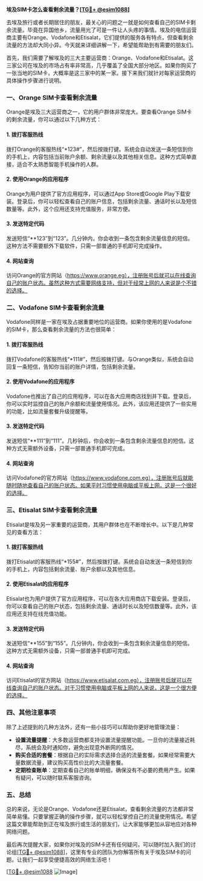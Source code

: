 **埃及SIM卡怎么查看剩余流量？[[TG💪+ @esim1088](https://t.me/s/esim1088)]**

去埃及旅行或者长期居住的朋友，最关心的问题之一就是如何查看自己的SIM卡剩余流量。毕竟在异国他乡，流量用光了可是一件让人头疼的事情。埃及的电信运营商主要有Orange、Vodafone和Etisalat，它们提供的服务各有特点，但查看剩余流量的方法却大同小异。今天就来详细讲解一下，希望能帮助到有需要的朋友们。

首先，我们需要了解埃及的三大主要运营商：Orange、Vodafone和Etisalat。这三家公司在埃及的市场占有率非常高，几乎覆盖了全国大部分地区。如果你购买了一张当地的SIM卡，大概率是这三家中的某一家。接下来我们就针对每家运营商的具体操作步骤进行说明。

### **一、Orange SIM卡查看剩余流量**

Orange是埃及三大运营商之一，它的用户群体非常庞大。要查看Orange SIM卡的剩余流量，你可以通过以下几种方式：

#### **1. 拨打客服热线**
拨打Orange的客服热线“*123#”，然后按拨打键。系统会自动发送一条短信到你的手机上，内容包括当前账户余额、剩余流量以及其他相关信息。这种方式简单直接，适合不太熟悉智能手机操作的人群。

#### **2. 使用Orange的应用程序**
Orange为用户提供了官方应用程序，可以通过App Store或Google Play下载安装。登录后，你可以轻松查看自己的账户信息，包括剩余流量、通话时长以及短信数量等。此外，这个应用还支持充值服务，非常方便。

#### **3. 发送特定代码**
发送短信“**123”到“123”。几分钟内，你会收到一条包含剩余流量信息的短信。这种方法不需要额外下载软件，只需一部普通的手机即可完成操作。

#### **4. 网站查询**
访问Orange的官方网站（https://www.orange.eg），注册账号后就可以在线查询自己的账户状态。虽然这种方式需要网络支持，但对于经常上网的人来说是个不错的选择。

### **二、Vodafone SIM卡查看剩余流量**

Vodafone同样是一家在埃及占据重要地位的运营商。如果你使用的是Vodafone的SIM卡，那么查看剩余流量的方法也很简单：

#### **1. 拨打客服热线**
拨打Vodafone的客服热线“*111#”，然后按拨打键。与Orange类似，系统会自动回复一条短信，告知你当前的账户详情，包括剩余流量。

#### **2. 使用Vodafone的应用程序**
Vodafone也推出了自己的应用程序，可以在各大应用商店找到并下载。登录后，你可以实时监控自己的账户余额和流量使用情况。此外，该应用还提供了一些实用的功能，比如流量套餐升级提醒等。

#### **3. 发送特定代码**
发送短信“**111”到“111”。几秒钟后，你会收到一条包含剩余流量信息的短信。这种方式无需额外设备，只需一部普通手机即可完成。

#### **4. 网站查询**
访问Vodafone的官方网站（https://www.vodafone.com.eg），注册账号后就能随时随地查看自己的账户状态。如果平时习惯使用电脑或平板上网，这是一个很好的选择。

### **三、Etisalat SIM卡查看剩余流量**

Etisalat是埃及另一家重要的运营商，其用户群体也在不断增长中。以下是几种常见的查看方法：

#### **1. 拨打客服热线**
拨打Etisalat的客服热线“*155#”，然后按拨打键。系统会自动发送一条短信到你的手机上，内容包括剩余流量、账户余额以及其他信息。

#### **2. 使用Etisalat的应用程序**
Etisalat也为用户提供了官方应用程序，可以在各大应用商店下载安装。登录后，你可以查看自己的账户状态，包括剩余流量、通话时长以及短信数量等。此外，该应用还支持在线充值功能。

#### **3. 发送特定代码**
发送短信“**155”到“155”。几分钟内，你会收到一条包含剩余流量信息的短信。这种方式无需额外设备，只需一部普通手机即可完成。

#### **4. 网站查询**
访问Etisalat的官方网站（https://www.etisalat.com.eg），注册账号后就可以在线查询自己的账户状态。对于习惯使用电脑或平板上网的人来说，这是一个很方便的选择。

### **四、其他注意事项**

除了上述提到的几种方法外，还有一些小技巧可以帮助你更好地管理流量：

- **设置流量提醒**：大多数运营商都支持设置流量提醒功能。一旦你的流量接近耗尽，系统会及时通知你，避免出现意外断网的情况。
- **购买合适的套餐**：根据自己的实际需求选择合适的流量套餐。如果经常需要大量数据流量，建议购买高性价比的大流量套餐。
- **定期检查账单**：定期查看自己的账单明细，确保没有不必要的费用产生。如果有疑问，可以随时联系客服咨询。

### **五、总结**

总的来说，无论是Orange、Vodafone还是Etisalat，查看剩余流量的方法都非常简单易懂。只要掌握正确的操作步骤，就可以轻松掌控自己的流量使用情况。希望这篇文章能帮助到正在埃及旅行或生活的朋友们，让大家能够更加从容地应对各种网络问题。

最后再次提醒大家，如果你对埃及的SIM卡还有任何疑问，可以随时加入我们的讨论组[[TG💪+ @esim1088](https://t.me/s/esim1088)]，这里有专业的团队为你解答所有关于埃及SIM卡的问题。让我们一起享受便捷高效的网络生活吧！

[[TG💪+ @esim1088](https://t.me/s/esim1088) ![Image](https://i.postimg.cc/4NQfJmqS/Snipaste-2025-05-13-00-14-12.png)]